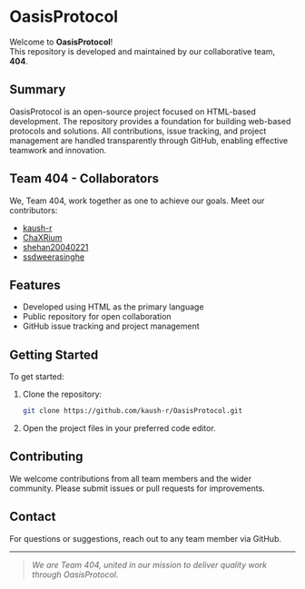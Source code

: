 # OasisProtocol

Welcome to **OasisProtocol**!  
This repository is developed and maintained by our collaborative team, **404**.

## Summary

OasisProtocol is an open-source project focused on HTML-based development. The repository provides a foundation for building web-based protocols and solutions. All contributions, issue tracking, and project management are handled transparently through GitHub, enabling effective teamwork and innovation.

## Team 404 - Collaborators

We, Team 404, work together as one to achieve our goals. Meet our contributors:

- [kaush-r](https://github.com/kaush-r)
- [ChaXRium](https://github.com/ChaXRium) 
- [shehan20040221](https://github.com/shehan20040221)
- [ssdweerasinghe](https://github.com/ssdweerasinghe)

## Features

- Developed using HTML as the primary language
- Public repository for open collaboration
- GitHub issue tracking and project management

## Getting Started

To get started:

1. Clone the repository:
   ```bash
   git clone https://github.com/kaush-r/OasisProtocol.git
   ```
2. Open the project files in your preferred code editor.

## Contributing

We welcome contributions from all team members and the wider community. Please submit issues or pull requests for improvements.

## Contact

For questions or suggestions, reach out to any team member via GitHub.

---

> _We are Team 404, united in our mission to deliver quality work through OasisProtocol._
